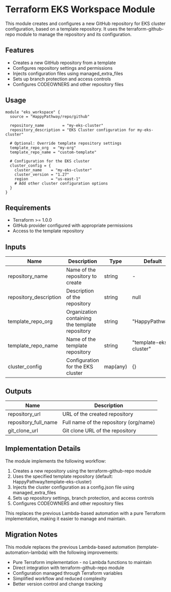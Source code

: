# Terraform EKS Workspace Module

This module creates and configures a new GitHub repository for EKS cluster configuration, based on a template repository. It uses the terraform-github-repo module to manage the repository and its configuration.

## Features

- Creates a new GitHub repository from a template
- Configures repository settings and permissions
- Injects configuration files using managed_extra_files
- Sets up branch protection and access controls
- Configures CODEOWNERS and other repository files

## Usage

```hcl
module "eks_workspace" {
  source = "HappyPathway/repo/github"

  repository_name        = "my-eks-cluster"
  repository_description = "EKS Cluster configuration for my-eks-cluster"
  
  # Optional: Override template repository settings
  template_repo_org  = "my-org"
  template_repo_name = "custom-template"

  # Configuration for the EKS cluster
  cluster_config = {
    cluster_name    = "my-eks-cluster"
    cluster_version = "1.27"
    region          = "us-east-1"
    # Add other cluster configuration options
  }
}
```

## Requirements

- Terraform >= 1.0.0
- GitHub provider configured with appropriate permissions
- Access to the template repository

## Inputs

| Name | Description | Type | Default | Required |
|------|-------------|------|---------|:--------:|
| repository_name | Name of the repository to create | string | - | yes |
| repository_description | Description of the repository | string | null | no |
| template_repo_org | Organization containing the template repository | string | "HappyPathway" | no |
| template_repo_name | Name of the template repository | string | "template-eks-cluster" | no |
| cluster_config | Configuration for the EKS cluster | map(any) | {} | yes |

## Outputs

| Name | Description |
|------|-------------|
| repository_url | URL of the created repository |
| repository_full_name | Full name of the repository (org/name) |
| git_clone_url | Git clone URL of the repository |

## Implementation Details

The module implements the following workflow:

1. Creates a new repository using the terraform-github-repo module
2. Uses the specified template repository (default: HappyPathway/template-eks-cluster)
3. Injects the cluster configuration as a config.json file using managed_extra_files
4. Sets up repository settings, branch protection, and access controls
5. Configures CODEOWNERS and other repository files

This replaces the previous Lambda-based automation with a pure Terraform implementation, making it easier to manage and maintain.

## Migration Notes

This module replaces the previous Lambda-based automation (template-automation-lambda) with the following improvements:

- Pure Terraform implementation - no Lambda functions to maintain
- Direct integration with terraform-github-repo module
- Configuration managed through Terraform variables
- Simplified workflow and reduced complexity
- Better version control and change tracking